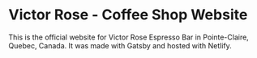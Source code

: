 # Victor Rose - Coffee Shop Website 

This is the official website for Victor Rose Espresso Bar in Pointe-Claire, Quebec, Canada. It was made with Gatsby and hosted with Netlify.
